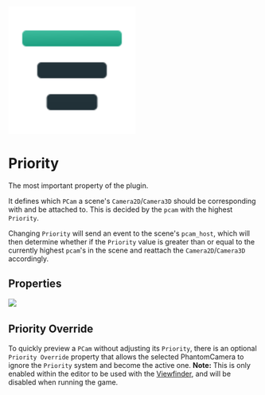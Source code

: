 <img src="./assets/feature-priority.svg" height="256" width="256"/>

# Priority

The most important property of the plugin.


It defines which `PCam` a scene's `Camera2D`/`Camera3D` should be corresponding with and be attached to. This is decided by the `pcam` with the highest `Priority`.


Changing `Priority` will send an event to the scene's `pcam_host`, which will then determine whether if the `Priority` value is greater than or equal to the currently highest `pcam`'s in the scene and reattach the `Camera2D`/`Camera3D` accordingly.


## Properties 
<Property propertyName="Priority" propertyType="int" propertyDefault="0">
<template v-slot:propertyDescription>

Determines which `PCam` is currently used. The one with the highest priority will be what decides what `PCam` the scene's `Camera2D`/`Camera3D` is attached to.

</template>
<template v-slot:setMethod>

`void` set_priority (`int` priority)

</template>
<template v-slot:setExample>

::: details Example
```gdscript
pcam.set_priority(10)
```
:::

</template>
<template v-slot:getMethod>

`int` get_priority()

</template>
<template v-slot:getExample>

::: details Example
```gdscript
pcam.get_priority()
```
:::

</template>
</Property>

<img src="https://raw.githubusercontent.com/ramokz/phantom-camera/main/.github/assets/icons/Priority-Override.svg" height="64">

## Priority Override

To quickly preview a `PCam` without adjusting its `Priority`, there is an optional `Priority Override` property that allows the selected PhantomCamera to ignore the `Priority` system and become the active one.
**Note:** This is only enabled within the editor to be used with the [Viewfinder](./viewfinder.md), and will be disabled when running the game.

<Property propertyName="Priority Override" propertyType="bool" propertyDefault="false">
<template v-slot:propertyDescription>

Will override all other `PCams` in the scene.

</template>

</Property>